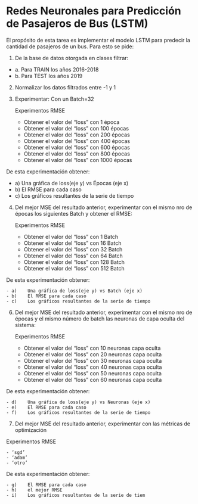 # Redes Neuronales para Predicción de Pasajeros de Bus (LSTM)
El propósito de esta tarea es implementar el modelo LSTM para predecir la cantidad de pasajeros de un bus.
Para esto se pide:

1.	De la base de datos otorgada en clases filtrar:

 - a.	Para TRAIN los años 2016-2018 
 - b.	Para TEST los años 2019 

2.	Normalizar los datos filtrados entre -1 y 1

3.	Experimentar: Con un Batch=32

  	Experimentos	RMSE

  	 - Obtener el valor del “loss” con 1 época	
    - Obtener el valor del “loss” con 100 épocas	
    - Obtener el valor del “loss” con 200 épocas	
    - Obtener el valor del “loss” con 400 épocas	
    - Obtener el valor del “loss” con 600 épocas	
    - Obtener el valor del “loss” con 800 épocas	
    - Obtener el valor del “loss” con 1000 épocas	

De esta experimentación obtener:

  - a)	Una gráfica de loss(eje y) vs Épocas (eje x)
  - b)	El RMSE para cada caso
  - c)	Los gráficos resultantes de la serie de tiempo

4.	Del mejor MSE del resultado anterior, experimentar con el mismo nro de épocas los siguientes Batch y obtener el RMSE:

  	Experimentos	RMSE
  	
    - Obtener el valor del “loss” con 1 Batch	
    - Obtener el valor del “loss” con 16 Batch	
    - Obtener el valor del “loss” con 32 Batch	
    - Obtener el valor del “loss” con 64 Batch	
    - Obtener el valor del “loss” con 128 Batch	
    - Obtener el valor del “loss” con 512 Batch	

De esta experimentación obtener:
    
    - a)	Una gráfica de loss(eje y) vs Batch (eje x)
    - b)	El RMSE para cada caso
    - c)	Los gráficos resultantes de la serie de tiempo
    
6.	Del mejor MSE del resultado anterior, experimentar con el mismo nro de épocas y el mismo número de batch las neuronas de capa oculta del sistema:

  	 Experimentos	RMSE

  	 - Obtener el valor del “loss” con 10 neuronas capa oculta	
    - Obtener el valor del “loss” con 20 neuronas capa oculta	
    - Obtener el valor del “loss” con 30 neuronas capa oculta	
    - Obtener el valor del “loss” con 40 neuronas capa oculta	
    - Obtener el valor del “loss” con 50 neuronas capa oculta	
    - Obtener el valor del “loss” con 60 neuronas capa oculta	

De esta experimentación obtener:

    - d)	Una gráfica de loss(eje y) vs Neuronas (eje x)
    - e)	El RMSE para cada caso
    - f)	Los gráficos resultantes de la serie de tiempo

7.	Del mejor MSE del resultado anterior, experimentar con las métricas de optimización 

Experimentos	RMSE

    - ‘sgd’	
    - ‘adam’	
    - ‘otro’

De esta experimentación obtener:

    - g)	El RMSE para cada caso
    - h)	el mejor RMSE 
    - i)	Los gráficos resultantes de la serie de tiem 
